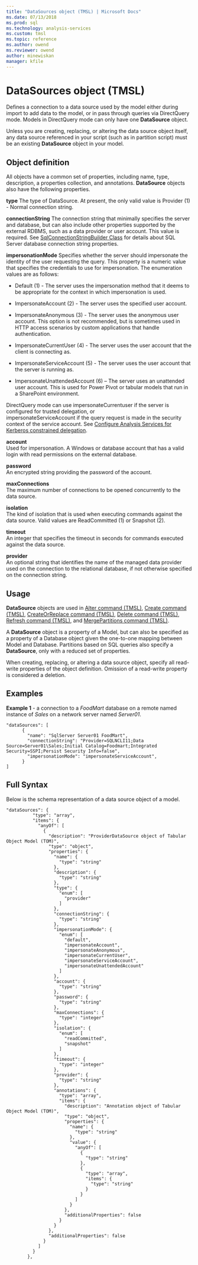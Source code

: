 ```yaml
---
title: "DataSources object (TMSL) | Microsoft Docs"
ms.date: 07/13/2018
ms.prod: sql
ms.technology: analysis-services
ms.custom: tmsl
ms.topic: reference
ms.author: owend
ms.reviewer: owend
author: minewiskan
manager: kfile
---
```

# DataSources object (TMSL)

  Defines a connection to a data source used by the model either during import to add data to the model, or in pass through queries via DirectQuery mode.  Models in DirectQuery mode can only have one **DataSource** object.  
  
 Unless you are creating, replacing, or altering the  data source object itself, any data source referenced in your script (such as in partition script) must be an existing **DataSource** object in your model.  
  
## Object definition  

 All objects have a common set of properties, including name, type, description, a properties collection, and annotations. **DataSource** objects also have the following properties.  
  
 **type** 
 The type of DataSource. At present, the only valid value is Provider (1) - Normal connection string.  
  
 **connectionString** 
 The connection string that minimally specifies the server and database, but can also include other properties supported by the external RDBMS, such as a data provider or user account. This value is required. See [SqlConnectionStringBuilder Class](https://msdn.microsoft.com/library/ms254500\(v=vs.110\).aspx) for details about SQL Server database connection string properties.  
  
 **impersonationMode** 
 Specifies whether the server should impersonate the identity of the user requesting the query. This property is a numeric value that specifies the credentials to use for impersonation. The enumeration values are as follows:  
  
- Default (1) - The server uses the impersonation method that it deems to be appropriate for the context in which impersonation is used.  
  
- ImpersonateAccount (2) - The server uses the specified user account.  
  
- ImpersonateAnonymous (3) - The server uses the anonymous user account.  This option is not recommended, but is sometimes used in HTTP access scenarios by custom applications that handle authentication.  
  
- ImpersonateCurrentUser (4) - The server uses the user account that the client is connecting as.  
  
- ImpersonateServiceAccount (5) - The server uses the user account that the server is running as.  
  
- ImpersonateUnattendedAccount (6) – The server uses an unattended user account. This is used for Power Pivot or tabular models that run in a SharePoint environment.  
  
 DirectQuery mode can use impersonateCurrentuser if the server is configured for trusted delegation, or  
                      impersonateServiceAccount if the query request is made in the security context of the service account. See [Configure Analysis Services for Kerberos constrained delegation](https://docs.microsoft.com/sql/analysis-services/instances/configure-analysis-services-for-kerberos-constrained-delegation).  
  
 **account**  
 Used for impersonation. A Windows or database account that has a valid login with read permissions on the external database.  
  
 **password**  
 An encrypted string providing the password of the account.  
  
 **maxConnections**  
 The maximum number of connections to be opened concurrently to the data source.  
  
 **isolation**  
 The kind of isolation that is used when executing commands against the data source. Valid values are ReadCommitted (1) or Snapshot (2).  
  
 **timeout**  
 An integer that specifies the timeout in seconds for commands executed against the data source.  
  
 **provider**  
 An optional string that identifies the name of the managed data provider used on the connection to the relational database, if not otherwise specified on the connection string.  
  
## Usage  

 **DataSource** objects are used in [Alter command &#40;TMSL&#41;](alter-command-tmsl.md), [Create command &#40;TMSL&#41;](create-command-tmsl.md), [CreateOrReplace command &#40;TMSL&#41;](createorreplace-command-tmsl.md), [Delete command &#40;TMSL&#41;](delete-command-tmsl.md), [Refresh command &#40;TMSL&#41;](refresh-command-tmsl.md), and [MergePartitions command &#40;TMSL&#41;](mergepartitions-command-tmsl.md).  
  
 A **DataSource** object is a property of a Model, but can also be specified as a property of a Database object given the one-to-one mapping between Model and Database.  Partitions based on SQL queries also specify a **DataSource**, only with a reduced set of properties.  
  
 When creating, replacing, or altering a data source object, specify all read-write properties of the object definition. Omission of a read-write property is considered a deletion.  
  
## Examples  

 **Example 1** - a connection to a *FoodMart* database on a remote named instance of *Sales* on a network server named *Server01*.  
  
```  
"dataSources": [  
      {  
        "name": "SqlServer Server01 FoodMart",  
        "connectionString": "Provider=SQLNCLI11;Data Source=Server01\Sales;Initial Catalog=Foodmart;Integrated Security=SSPI;Persist Security Info=false",  
        "impersonationMode": "impersonateServiceAccount",  
      }  
]  
```  

## Full Syntax  

 Below is the schema representation of a data source object of a model.  
  
```  
"dataSources": {  
          "type": "array",  
          "items": {  
            "anyOf": [  
              {  
                "description": "ProviderDataSource object of Tabular Object Model (TOM)",  
                "type": "object",  
                "properties": {  
                  "name": {  
                    "type": "string"  
                  },  
                  "description": {  
                    "type": "string"  
                  },  
                  "type": {  
                    "enum": [  
                      "provider"  
                    ]  
                  },  
                  "connectionString": {  
                    "type": "string"  
                  },  
                  "impersonationMode": {  
                    "enum": [  
                      "default",  
                      "impersonateAccount",  
                      "impersonateAnonymous",  
                      "impersonateCurrentUser",  
                      "impersonateServiceAccount",  
                      "impersonateUnattendedAccount"  
                    ]  
                  },  
                  "account": {  
                    "type": "string"  
                  },  
                  "password": {  
                    "type": "string"  
                  },  
                  "maxConnections": {  
                    "type": "integer"  
                  },  
                  "isolation": {  
                    "enum": [  
                      "readCommitted",  
                      "snapshot"  
                    ]  
                  },  
                  "timeout": {  
                    "type": "integer"  
                  },  
                  "provider": {  
                    "type": "string"  
                  },  
                  "annotations": {  
                    "type": "array",  
                    "items": {  
                      "description": "Annotation object of Tabular Object Model (TOM)",  
                      "type": "object",  
                      "properties": {  
                        "name": {  
                          "type": "string"  
                        },  
                        "value": {  
                          "anyOf": [  
                            {  
                              "type": "string"  
                            },  
                            {  
                              "type": "array",  
                              "items": {  
                                "type": "string"  
                              }  
                            }  
                          ]  
                        }  
                      },  
                      "additionalProperties": false  
                    }  
                  }  
                },  
                "additionalProperties": false  
              }  
            ]  
          }  
        },  
  
```  